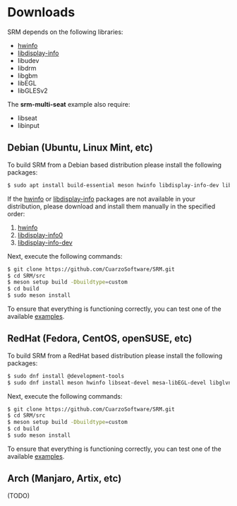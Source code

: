 # Downloads

SRM depends on the following libraries:

* [hwinfo](https://github.com/vcrhonek/hwdata)
* [libdisplay-info](https://gitlab.freedesktop.org/emersion/libdisplay-info)
* libudev
* libdrm
* libgbm
* libEGL
* libGLESv2

The **srm-multi-seat** example also require:

* libseat
* libinput

## Debian (Ubuntu, Linux Mint, etc)

To build SRM from a Debian based distribution please install the following packages:

```bash
$ sudo apt install build-essential meson hwinfo libdisplay-info-dev libinput-dev libudev-dev libdrm-dev libgbm-dev libegl1-mesa-dev libgles2-mesa-dev
```

If the [hwinfo](https://github.com/vcrhonek/hwdata) or [libdisplay-info](https://gitlab.freedesktop.org/emersion/libdisplay-info) packages are not available in your distribution, please download and install them manually in the specified order:

1. [hwinfo](https://packages.ubuntu.com/focal/hwdata)
2. [libdisplay-info0](https://packages.ubuntu.com/lunar/libdisplay-info0)
3. [libdisplay-info-dev](https://packages.ubuntu.com/lunar/libdisplay-info-dev)

Next, execute the following commands:

```bash
$ git clone https://github.com/CuarzoSoftware/SRM.git
$ cd SRM/src
$ meson setup build -Dbuildtype=custom
$ cd build
$ sudo meson install
```

To ensure that everything is functioning correctly, you can test one of the available [examples](https://cuarzosoftware.github.io/SRM/md_md__examples.html).

## RedHat (Fedora, CentOS, openSUSE, etc)

To build SRM from a RedHat based distribution please install the following packages:

```bash
$ sudo dnf install @development-tools
$ sudo dnf install meson hwinfo libseat-devel mesa-libEGL-devel libglvnd-devel libudev-devel libdrm-devel libgbm-devel libdisplay-info-devel libinput-devel
```

Next, execute the following commands:

```bash
$ git clone https://github.com/CuarzoSoftware/SRM.git
$ cd SRM/src
$ meson setup build -Dbuildtype=custom
$ cd build
$ sudo meson install
```

To ensure that everything is functioning correctly, you can test one of the available [examples](https://cuarzosoftware.github.io/SRM/md_md__examples.html).

## Arch (Manjaro, Artix, etc)

(TODO)